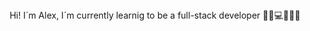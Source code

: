 <div align="center">

 <div align="center">Hi! I´m Alex, I´m currently learnig to be a full-stack developer 🤙🏽💻👨🏽‍💻</div>
 </div>
